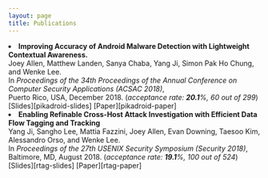 ```yaml
---
layout: page
title: Publications
---
```

<li style="display: list-item;">
    <b>Improving Accuracy of Android Malware Detection with Lightweight Contextual Awareness.</b><br/>
    Joey Allen, Matthew Landen, Sanya Chaba, Yang Ji, Simon Pak Ho Chung, and Wenke Lee.<br/>
    In <i>Proceedings of the 34th Proceedings of the Annual Conference on Computer Security Applications (ACSAC 2018)</i>,<br/>
    Puerto Rico, USA, December 2018. (<i>acceptance rate: <b>20.1</b>%, 60 out of 299</i>)
    <span class='meta'>
    </span>
</li>
[Slides][pikadroid-slides] [Paper][pikadroid-paper]

<li style="display: list-item;">
    <b>Enabling Refinable Cross-Host Attack Investigation with Efficient Data Flow Tagging and Tracking</b><br/>
    Yang Ji, Sangho Lee, Mattia Fazzini, Joey Allen, Evan Downing, Taesoo Kim, Alessandro Orso, and Wenke Lee.<br/>
    In <i>Proceedings of the 27th USENIX Security Symposium (Security 2018)</i>,<br/>
    Baltimore, MD, August 2018. (<i>acceptance rate: <b>19.1</b>%, 100 out of 524</i>)
    <span class='meta'>
    </span>
</li>
[Slides][rtag-slides] [Paper][rtag-paper]


[pikadroid-slides]: ../pdfs/pikadroid-slides.pdf 
[pikadroid-paper]: ../pdfs/pikadroid-paper.pdf
[rtag-paper]: ../pdfs/rtag-paper.pdf
[rtag-slides]: ../pdfs/rtag-slides.pdf

